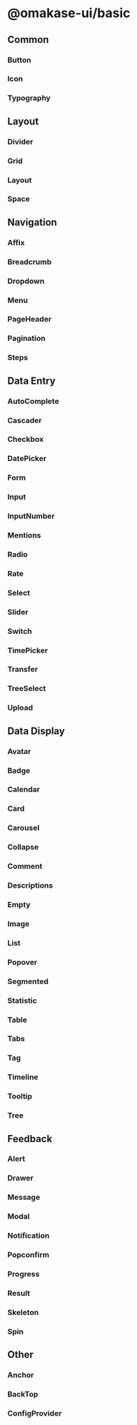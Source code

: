 # @omakase-ui/basic

## Common

### Button
### Icon
### Typography

## Layout

### Divider
### Grid
### Layout
### Space

## Navigation
### Affix
### Breadcrumb
### Dropdown
### Menu
### PageHeader
### Pagination
### Steps

## Data Entry

### AutoComplete
### Cascader
### Checkbox
### DatePicker
### Form
### Input
### InputNumber
### Mentions
### Radio
### Rate
### Select
### Slider
### Switch
### TimePicker
### Transfer
### TreeSelect
### Upload

## Data Display

### Avatar
### Badge
### Calendar
### Card
### Carousel
### Collapse
### Comment
### Descriptions
### Empty
### Image
### List
### Popover
### Segmented
### Statistic
### Table
### Tabs
### Tag
### Timeline
### Tooltip
### Tree

## Feedback

### Alert
### Drawer
### Message
### Modal
### Notification
### Popconfirm
### Progress
### Result
### Skeleton
### Spin

## Other

### Anchor
### BackTop
### ConfigProvider
